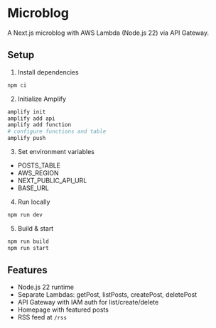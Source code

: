 # Microblog

A Next.js microblog with AWS Lambda (Node.js 22) via API Gateway.

## Setup

1. Install dependencies

```bash
npm ci
```

2. Initialize Amplify

```bash
amplify init
amplify add api
amplify add function
# configure functions and table
amplify push
```

3. Set environment variables

- POSTS_TABLE
- AWS_REGION
- NEXT_PUBLIC_API_URL
- BASE_URL

4. Run locally

```bash
npm run dev
```

5. Build & start

```bash
npm run build
npm run start
```

## Features

- Node.js 22 runtime
- Separate Lambdas: getPost, listPosts, createPost, deletePost
- API Gateway with IAM auth for list/create/delete
- Homepage with featured posts
- RSS feed at `/rss`
